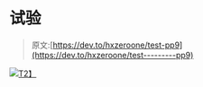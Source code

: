# 试验

> 原文:[https://dev.to/hxzeroone/test-pp9](https://dev.to/hxzeroone/test---------pp9)

[![](../Images/9941689e5fa3c0c4eb12fa0fd1185216.png)T2】](https://res.cloudinary.com/practicaldev/image/fetch/s--z0RLZY8M--/c_limit%2Cf_auto%2Cfl_progressive%2Cq_auto%2Cw_880/http://196.195.53.112:1337)